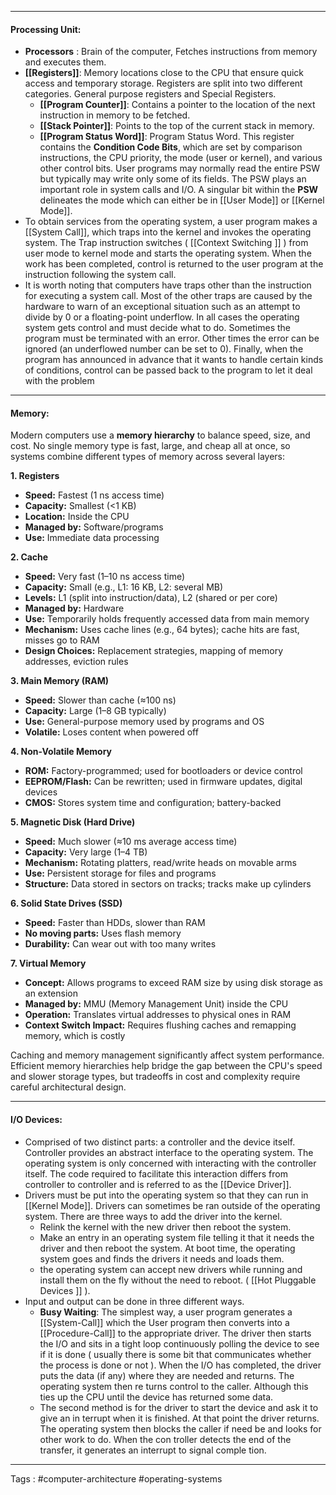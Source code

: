 ____
#### Processing Unit:

- **Processors** : Brain of the computer, Fetches instructions from memory and executes them. 
- **[[Registers]]**: Memory locations close to the CPU that ensure quick access and temporary storage. Registers are split into two different categories. General purpose registers and Special Registers. 
	- **[[Program Counter]]**: Contains a pointer to the location of the next instruction in memory to be fetched. 
	- **[[Stack Pointer]]**: Points to the top of the current stack in memory. 
	- **[[Program Status Word]]**: Program Status Word. This register contains the **Condition Code Bits**, which are set by comparison instructions, the CPU priority, the mode (user or kernel), and various other control bits. User programs may normally read the entire PSW but typically may write only some of its fields. The PSW plays an important role in system calls and I/O. A singular bit within the **PSW** delineates the mode which can either be in [[User Mode]] or [[Kernel Mode]]. 
- To obtain services from the operating system, a user program makes a [[System Call]], which traps into the kernel and invokes the operating system. The Trap instruction switches ( [[Context Switching ]] ) from user mode to kernel mode and starts the operating system. When the work has been completed, control is returned to the user program at the instruction following the system call.
- It is worth noting that computers have traps other than the instruction for executing a system call. Most of the other traps are caused by the hardware to warn of an exceptional situation such as an attempt to divide by 0 or a floating-point underflow. In all cases the operating system gets control and must decide what to do. Sometimes the program must be terminated with an error. Other times the error can be ignored (an underflowed number can be set to 0). Finally, when the program has announced in advance that it wants to handle certain kinds of conditions, control can be passed back to the program to let it deal with the problem

____
#### Memory: 

Modern computers use a **memory hierarchy** to balance speed, size, and cost. No single memory type is fast, large, and cheap all at once, so systems combine different types of memory across several layers:

 **1. Registers**
- **Speed:** Fastest (1 ns access time)
- **Capacity:** Smallest (<1 KB)
- **Location:** Inside the CPU
- **Managed by:** Software/programs
- **Use:** Immediate data processing
    
 **2. Cache**
- **Speed:** Very fast (1–10 ns access time)
- **Capacity:** Small (e.g., L1: 16 KB, L2: several MB)
- **Levels:** L1 (split into instruction/data), L2 (shared or per core)
- **Managed by:** Hardware
- **Use:** Temporarily holds frequently accessed data from main memory
- **Mechanism:** Uses cache lines (e.g., 64 bytes); cache hits are fast, misses go to RAM
- **Design Choices:** Replacement strategies, mapping of memory addresses, eviction rules
    
 **3. Main Memory (RAM)**
- **Speed:** Slower than cache (≈100 ns)
- **Capacity:** Large (1–8 GB typically)
- **Use:** General-purpose memory used by programs and OS
- **Volatile:** Loses content when powered off
    
 **4. Non-Volatile Memory**
- **ROM:** Factory-programmed; used for bootloaders or device control
- **EEPROM/Flash:** Can be rewritten; used in firmware updates, digital devices
- **CMOS:** Stores system time and configuration; battery-backed
    
 **5. Magnetic Disk (Hard Drive)**
- **Speed:** Much slower (≈10 ms average access time)
- **Capacity:** Very large (1–4 TB)
- **Mechanism:** Rotating platters, read/write heads on movable arms
- **Use:** Persistent storage for files and programs
- **Structure:** Data stored in sectors on tracks; tracks make up cylinders
  
 **6. Solid State Drives (SSD)**
- **Speed:** Faster than HDDs, slower than RAM
- **No moving parts:** Uses flash memory
- **Durability:** Can wear out with too many writes
 
**7. Virtual Memory**
- **Concept:** Allows programs to exceed RAM size by using disk storage as an extension
- **Managed by:** MMU (Memory Management Unit) inside the CPU
- **Operation:** Translates virtual addresses to physical ones in RAM
- **Context Switch Impact:** Requires flushing caches and remapping memory, which is costly

Caching and memory management significantly affect system performance. Efficient memory hierarchies help bridge the gap between the CPU's speed and slower storage types, but tradeoffs in cost and complexity require careful architectural design.


_____

#### I/O Devices: 
- Comprised of two distinct parts: a controller and the device itself. Controller provides an abstract interface to the operating system. The operating system is only concerned with interacting with the controller itself. The code required to facilitate this interaction differs from controller to controller and is referred to as the [[Device Driver]]. 
- Drivers must be put into the operating system so that they can run in [[Kernel Mode]]. Drivers can sometimes be ran outside of the operating system. There are three ways to add the driver into the kernel. 
	- Relink the kernel with the new driver then reboot the system. 
	- Make an entry in an operating system file telling it that it needs the driver and then reboot the system. At boot time, the operating system goes and finds the drivers it needs and loads them. 
	- the operating system can accept new drivers while running and install them on the fly without the need to reboot. ( [[Hot Pluggable Devices ]] ).
- Input and output can be done in three different ways.
	- **Busy Waiting**: The simplest way, a user program generates a [[System-Call]] which the User program then converts into a [[Procedure-Call]] to the appropriate driver. The driver then starts the I/O and sits in a tight loop continuously polling the device to see if it is done ( usually there is some bit that communicates whether the process is done or not ). When the I/O has completed, the driver puts the data (if any) where they are needed and returns. The operating system then re turns control to the caller. Although this ties up the CPU until the device has returned some data.   
	- The second method is for the driver to start the device and ask it to give an in terrupt when it is finished. At that point the driver returns. The operating system then blocks the caller if need be and looks for other work to do. When the con troller detects the end of the transfer, it generates an interrupt to signal comple tion.


___
Tags : #computer-architecture #operating-systems
